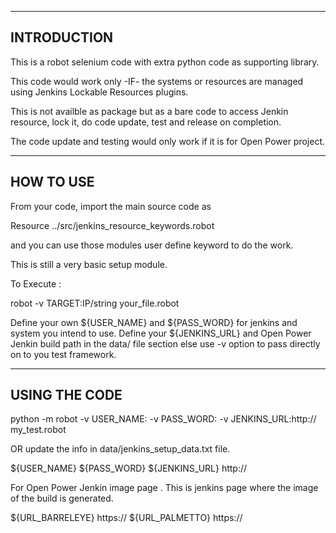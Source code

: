 ---------------------
INTRODUCTION
---------------------

This is a robot selenium code with extra python code as supporting library.

This code would work only -IF- the systems or resources are managed using Jenkins Lockable Resources plugins.

This is not availble as package but as a bare code to access Jenkin resource, lock it, do code update, test and release on completion.

The code update and testing would only work if it is for Open Power project.


---------------------
HOW TO USE
---------------------

From your code, import the main source code as

Resource     ../src/jenkins_resource_keywords.robot


and you can use those modules user define keyword to do the work.

This is still a very basic setup module.

To Execute :

   robot -v TARGET:IP/string  your_file.robot 

   Define your own ${USER_NAME}  and ${PASS_WORD}  for jenkins and system you intend to use.
   Define your ${JENKINS_URL} and Open Power Jenkin build path in the data/ file section else use -v  option to pass directly on to you test framework.

---------------------
USING THE CODE
---------------------

python -m robot -v USER_NAME:<user name >  -v PASS_WORD:<Secrete password> -v JENKINS_URL:http://<to your login page url>   my_test.robot

OR update the info in data/jenkins_setup_data.txt  file.

${USER_NAME}    <User login>
${PASS_WORD}    <Secrete password>
${JENKINS_URL}    http://<to your login page url>

For Open Power Jenkin image page . This is jenkins page where the image of the build is generated.

${URL_BARRELEYE}   https://<URL page to your Jenkins build page>
${URL_PALMETTO}    https://<URL page to your Jenkins build page>

